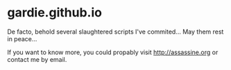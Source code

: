 gardie.github.io
================

De facto, behold several slaughtered scripts I've commited... May them rest in peace...

If you want to know more, you could propably visit http://assassine.org or contact me by email.
